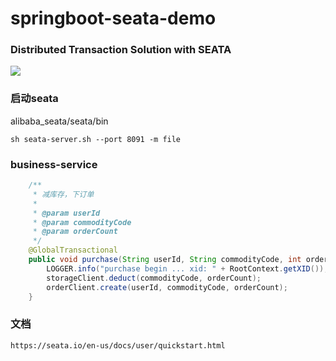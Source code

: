 # springboot-seata-demo

### Distributed Transaction Solution with SEATA

<img src="https://seata.io/img/solution.png"/>

### 启动seata
alibaba_seata/seata/bin

```
sh seata-server.sh --port 8091 -m file
```

### business-service
```java
    /**
     * 减库存，下订单
     *
     * @param userId
     * @param commodityCode
     * @param orderCount
     */
    @GlobalTransactional
    public void purchase(String userId, String commodityCode, int orderCount) {
        LOGGER.info("purchase begin ... xid: " + RootContext.getXID());
        storageClient.deduct(commodityCode, orderCount);
        orderClient.create(userId, commodityCode, orderCount);
    }
```

### 文档
```
https://seata.io/en-us/docs/user/quickstart.html
```
